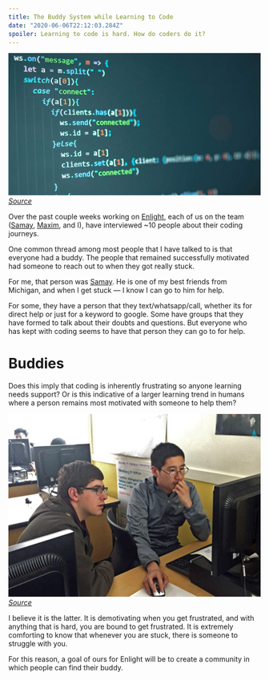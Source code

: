 ```yaml
---
title: The Buddy System while Learning to Code
date: "2020-06-06T22:12:03.284Z"
spoiler: Learning to code is hard. How do coders do it?
---
```


![Coding Screen](codingScreen.jpg)
*[Source]([https://www.educationandcareernews.com/stem-education/5-reasons-students-should-learn-to-code/](https://www.educationandcareernews.com/stem-education/5-reasons-students-should-learn-to-code/))*

Over the past couple weeks working on [Enlight](enlight.nyc), each of us on the team ([Samay](https://shamdasani.org), [Maxim]([https://maximgeller.com/](https://maximgeller.com/)), and I), have interviewed ~10 people about their coding journeys. 

One common thread among most people that I have talked to is that everyone had a buddy. The people that remained successfully motivated had someone to reach out to when they got really stuck. 

For me, that person was [Samay](https://shamdasani.org). He is one of my best friends from Michigan, and when I get stuck — I know I can go to him for help. 

For some, they have a person that they text/whatsapp/call, whether its for direct help or just for a keyword to google. Some have groups that they have formed to talk about their doubts and questions. But everyone who has kept with coding seems to have that person they can go to for help. 

# Buddies

Does this imply that coding is inherently frustrating so anyone learning needs support? Or is this indicative of a larger learning trend in humans where a person remains most motivated with someone to help them?

![Working Together](workingTogetherCS.jpg)
*[Source]([https://www.spokesman.com/stories/2017/may/31/the-beta-coders-club-seeks-to-promote-diversity-in/](https://www.spokesman.com/stories/2017/may/31/the-beta-coders-club-seeks-to-promote-diversity-in/))*

I believe it is the latter. It is demotivating when you get frustrated, and with anything that is hard, you are bound to get frustrated. It is extremely comforting to know that whenever you are stuck, there is someone to struggle with you. 

For this reason, a goal of ours for Enlight will be to create a community in which people can find their buddy.